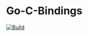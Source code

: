 # Go-C-Bindings

[![Build](https://github.com/KochC/Go-C-Bindings/actions/workflows/test.yaml/badge.svg)](https://github.com/KochC/Go-C-Bindings/actions/workflows/test.yaml)
